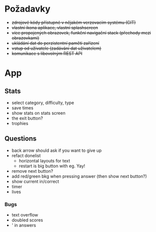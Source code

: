 # Požadavky
* ~~zdrojové kódy přístupné v nějakém verzovacím systému (GIT)~~
* ~~vlastní ikona aplikace, vlastní splashscreen~~
* ~~více propojených obrazovek, funkční navigační stack (přechody mezi obrazovkami)~~
* ~~ukládání dat do perzistentní paměti zařízení~~
* ~~vstup od uživatele (zadávání dat uživatelem)~~
* ~~komunikace s libovolným REST API~~


# App

## Stats
* select category, difficulty, type
* save times
* show stats on stats screen
* the exit button?
* trophies

## Questions
* back arrow should ask if you want to give up
* refact donelist
  * horizontal layouts for text
  * restart is big button with eg. Yay!
* remove next button?
* add red/green bkg when pressing answer (then show next button?)
* show current in/correct
* timer
* lives

### Bugs
* text overflow
* doubled scores
* &#039; in answers